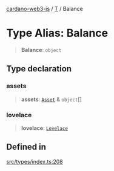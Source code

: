 [cardano-web3-js](../../../index.md) / [T](../index.md) / Balance

# Type Alias: Balance

> **Balance**: `object`

## Type declaration

### assets

> **assets**: [`Asset`](Asset.md) & `object`[]

### lovelace

> **lovelace**: [`Lovelace`](Lovelace.md)

## Defined in

[src/types/index.ts:208](https://github.com/xray-network/cardano-web3-js/blob/main/src/types/index.ts#L208)
